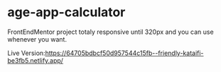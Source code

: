# age-app-calculator

FrontEndMentor project totaly responsive until 320px and you can use whenever you want. 

Live Version:https://64705bdbcf50d957544c15fb--friendly-kataifi-be3fb5.netlify.app/
